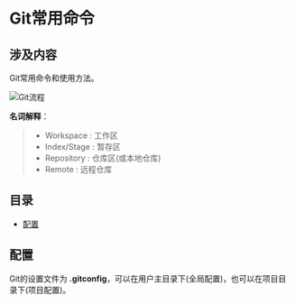 # Git常用命令

## 涉及内容
Git常用命令和使用方法。

![Git流程](https://github.com/SouthSuzaku/Pic/blob/master/Git/Git%E6%B5%81%E7%A8%8B.png)

**名词解释**：
> * Workspace : 工作区
> * Index/Stage : 暂存区
> * Repository : 仓库区(或本地仓库)
> * Remote : 远程仓库

## 目录
* [配置](#配置)

## 配置
Git的设置文件为 **.gitconfig**，可以在用户主目录下(全局配置)，也可以在项目目录下(项目配置)。
   
  


